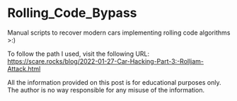 # Rolling_Code_Bypass
Manual scripts to recover modern cars implementing rolling code algorithms >:)

To follow the path I used, visit the following URL:
https://scare.rocks/blog/2022-01-27-Car-Hacking-Part-3:-Rolljam-Attack.html

All the information provided on this post is for educational purposes only. The author is no way responsible for any misuse of the information.
